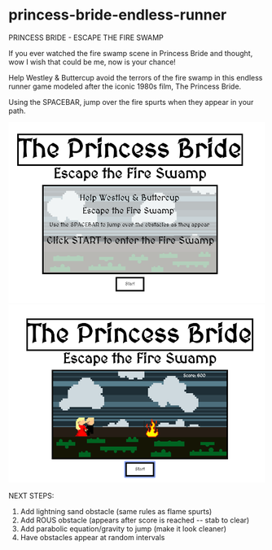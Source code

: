 # princess-bride-endless-runner

PRINCESS BRIDE - ESCAPE THE FIRE SWAMP

If you ever watched the fire swamp scene in Princess Bride and thought, wow I wish that could be me, now is your chance!

Help Westley & Buttercup avoid the terrors of the fire swamp in this endless runner game modeled after the iconic 1980s film, The Princess Bride.

Using the SPACEBAR, jump over the fire spurts when they appear in your path.

![image of opening screen](imgs/openingscreen.png)
![image of game play](imgs/gameplayscreen.png) 

NEXT STEPS:

1) Add lightning sand obstacle (same rules as flame spurts)
2) Add ROUS obstacle (appears after score is reached -- stab to clear)
3) Add parabolic equation/gravity to jump (make it look cleaner)
4) Have obstacles appear at random intervals
